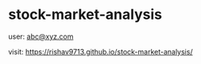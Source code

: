 # stock-market-analysis

user: abc@xyz.com

visit: https://rishav9713.github.io/stock-market-analysis/
